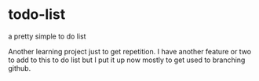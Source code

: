 # todo-list
a pretty simple to do list

Another learning project just to get repetition. I have another feature or two to add to this to do list but I put it up now mostly to get used to branching github. 
